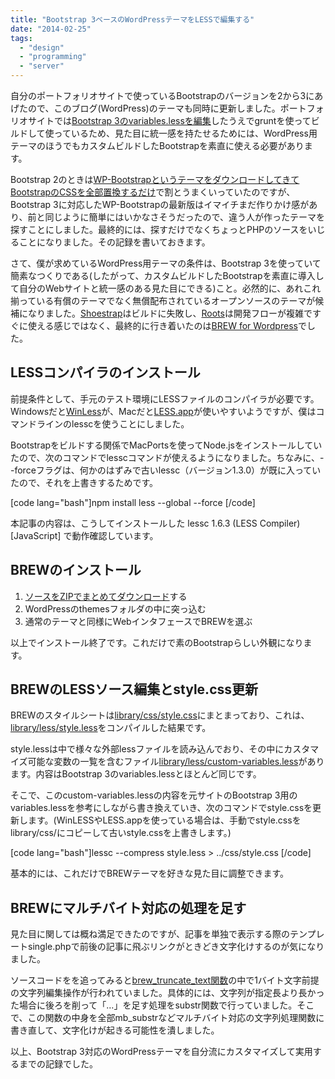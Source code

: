 ```yaml
---
title: "Bootstrap 3ベースのWordPressテーマをLESSで編集する"
date: "2014-02-25"
tags: 
  - "design"
  - "programming"
  - "server"
---
```


自分のポートフォリオサイトで使っているBootstrapのバージョンを2から3にあげたので、このブログ(WordPress)のテーマも同時に更新しました。ポートフォリオサイトでは[Bootstrap 3のvariables.lessを編集](http://www.find-job.net/startup/twitter-bootstrap-3)したうえでgruntを使ってビルドして使っているため、見た目に統一感を持たせるためには、WordPress用テーマのほうでもカスタムビルドしたBootstrapを素直に使える必要があります。

Bootstrap 2のときは[WP-BootstrapというテーマをダウンロードしてきてBootstrapのCSSを全部置換するだけ](http://junkato.jp/ja/blog/2012/10/30/hello-world/ "Hello world!")で割とうまくいっていたのですが、Bootstrap 3に対応したWP-Bootstrapの最新版はイマイチまだ作りかけ感があり、前と同じように簡単にはいかなさそうだったので、違う人が作ったテーマを探すことにしました。最終的には、探すだけでなくちょっとPHPのソースをいじることになりました。その記録を書いておきます。

さて、僕が求めているWordPress用テーマの条件は、Bootstrap 3を使っていて簡素なつくりである(したがって、カスタムビルドしたBootstrapを素直に導入して自分のWebサイトと統一感のある見た目にできる)こと。必然的に、あれこれ揃っている有償のテーマでなく無償配布されているオープンソースのテーマが候補になりました。[Shoestrap](http://shoestrap.org/ "shoestrap.org")はビルドに失敗し、[Roots](http://roots.io/ "Roots")は開発フローが複雑ですぐに使える感じではなく、最終的に行き着いたのは[BREW for Wordpress](http://danvswild.com/brew/)でした。

## LESSコンパイラのインストール

前提条件として、手元のテスト環境にLESSファイルのコンパイラが必要です。Windowsだと[WinLess](http://winless.org/ "WinLess")が、Macだと[LESS.app](http://incident57.com/less/ "LESS.app")が使いやすいようですが、僕はコマンドラインのlesscを使うことにしました。

Bootstrapをビルドする関係でMacPortsを使ってNode.jsをインストールしていたので、次のコマンドでlesscコマンドが使えるようになりました。ちなみに、--forceフラグは、何かのはずみで古いlessc（バージョン1.3.0）が既に入っていたので、それを上書きするためです。

\[code lang="bash"\]npm install less --global --force \[/code\]

本記事の内容は、こうしてインストールした lessc 1.6.3 (LESS Compiler) \[JavaScript\] で動作確認しています。

## BREWのインストール

1. [ソースをZIPでまとめてダウンロード](https://github.com/slightlyoffbeat/brew/archive/master.zip "slightlyoffbeat/brew - Download ZIP")する
2. WordPressのthemesフォルダの中に突っ込む
3. 通常のテーマと同様にWebインタフェースでBREWを選ぶ

以上でインストール終了です。これだけで素のBootstrapらしい外観になります。

## BREWのLESSソース編集とstyle.css更新

BREWのスタイルシートは[library/css/style.css](https://github.com/slightlyoffbeat/brew/blob/master/library/css/style.css#L8 "brew/library/css/style.css")にまとまっており、これは、[library/less/style.less](https://github.com/slightlyoffbeat/brew/blob/master/library/less/style.less "brew/library/less/style.less")をコンパイルした結果です。

style.lessは中で様々な外部lessファイルを読み込んでおり、その中にカスタマイズ可能な変数の一覧を含むファイル[library/less/custom-variables.less](https://github.com/slightlyoffbeat/brew/blob/master/library/less/custom-variables.less "brew/library/less/custom-variables.less")があります。内容はBootstrap 3のvariables.lessとほとんど同じです。

そこで、このcustom-variables.lessの内容を元サイトのBootstrap 3用のvariables.lessを参考にしながら書き換えていき、次のコマンドでstyle.cssを更新します。(WinLESSやLESS.appを使っている場合は、手動でstyle.cssをlibrary/css/にコピーして古いstyle.cssを上書きします。)

\[code lang="bash"\]lessc --compress style.less &gt; ../css/style.css \[/code\]

基本的には、これだけでBREWテーマを好きな見た目に調整できます。

## BREWにマルチバイト対応の処理を足す

見た目に関しては概ね満足できたのですが、記事を単独で表示する際のテンプレートsingle.phpで前後の記事に飛ぶリンクがときどき文字化けするのが気になりました。

ソースコードをを追ってみると[brew\_truncate\_text関数](https://github.com/slightlyoffbeat/brew/blob/f5ab904da2e95b9953e188a5c662cc00134b238e/library/brew.php#L217 "function brew_truncate_text")の中で1バイト文字前提の文字列編集操作が行われていました。具体的には、文字列が指定長より長かった場合に後ろを削って「…」を足す処理をsubstr関数で行っていました。そこで、この関数の中身を全部mb\_substrなどマルチバイト対応の文字列処理関数に書き直して、文字化けが起きる可能性を潰しました。

以上、Bootstrap 3対応のWordPressテーマを自分流にカスタマイズして実用するまでの記録でした。
